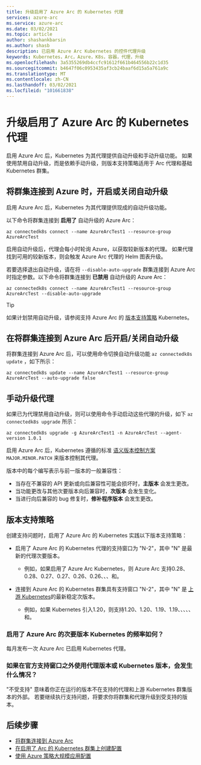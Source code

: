 ```yaml
---
title: 升级启用了 Azure Arc 的 Kubernetes 代理
services: azure-arc
ms.service: azure-arc
ms.date: 03/02/2021
ms.topic: article
author: shashankbarsin
ms.author: shasb
description: 已启用 Azure Arc Kubernetes 的控件代理升级
keywords: Kubernetes，Arc，Azure，K8s，容器，代理，升级
ms.openlocfilehash: 3a5355269db4ccfc91612f661b464556b22c1d35
ms.sourcegitcommit: b4647f06c0953435af3cb24baaf6d15a5a761a9c
ms.translationtype: MT
ms.contentlocale: zh-CN
ms.lasthandoff: 03/02/2021
ms.locfileid: "101661838"
---
```

# <a name="upgrading-azure-arc-enabled-kubernetes-agents"></a>升级启用了 Azure Arc 的 Kubernetes 代理

启用 Azure Arc 后，Kubernetes 为其代理提供自动升级和手动升级功能。 如果使用禁用自动升级，而是依赖手动升级，则版本支持策略适用于 Arc 代理和基础 Kubernetes 群集。

## <a name="toggle-auto-upgrade-on-or-off-when-connecting-cluster-to-azure-arc"></a>将群集连接到 Azure 时，开启或关闭自动升级

启用 Azure Arc 后，Kubernetes 为其代理提供现成的自动升级功能。

以下命令将群集连接到 **启用了** 自动升级的 Azure Arc：

```console
az connectedk8s connect --name AzureArcTest1 --resource-group AzureArcTest
```

启用自动升级后，代理会每小时轮询 Azure，以获取较新版本的代理。 如果代理找到可用的较新版本，则会触发 Azure Arc 代理的 Helm 图表升级。

若要选择退出自动升级，请在将 `--disable-auto-upgrade` 群集连接到 Azure Arc 时指定参数。以下命令将群集连接到 **已禁用** 自动升级的 Azure Arc：

```console
az connectedk8s connect --name AzureArcTest1 --resource-group AzureArcTest --disable-auto-upgrade
```

> [!TIP]
> 如果计划禁用自动升级，请参阅支持 Azure Arc 的 [版本支持策略](#version-support-policy) Kubernetes。

## <a name="toggle-auto-upgrade-onoff-after-connecting-cluster-to-azure-arc"></a>在将群集连接到 Azure Arc 后开启/关闭自动升级

将群集连接到 Azure Arc 后，可以使用命令切换自动升级功能 `az connectedk8s update` ，如下所示：

```console
az connectedk8s update --name AzureArcTest1 --resource-group AzureArcTest --auto-upgrade false
```

## <a name="manually-upgrade-agents"></a>手动升级代理

如果已为代理禁用自动升级，则可以使用命令手动启动这些代理的升级，如下 `az connectedk8s upgrade` 所示：

```console
az connectedk8s upgrade -g AzureArcTest1 -n AzureArcTest --agent-version 1.0.1
```

启用 Azure Arc 后，Kubernetes 遵循的标准 [语义版本控制方案](https://semver.org/) `MAJOR.MINOR.PATCH` 来版本控制其代理。 

版本中的每个编写表示与前一版本的一般兼容性：

* 当存在不兼容的 API 更新或向后兼容性可能会损坏时，**主版本** 会发生更改。
* 当功能更改与其他次要版本向后兼容时，**次版本** 会发生变化。
* 当进行向后兼容的 bug 修复时，**修补程序版本** 会发生更改。

## <a name="version-support-policy"></a>版本支持策略

创建支持问题时，启用了 Azure Arc 的 Kubernetes 实践以下版本支持策略：

* 启用了 Azure Arc 的 Kubernetes 代理的支持窗口为 "N-2"，其中 "N" 是最新的代理次要版本。 
  * 例如，如果启用了 Azure Arc Kubernetes，则 Azure Arc 支持0.28、0.28、0.27、0.27、0.26、0.26、、、和。

* 连接到 Azure Arc 的 Kubernetes 群集具有支持窗口 "N-2"，其中 "N" 是 [上游 Kubernetes](https://github.com/kubernetes/kubernetes/releases)的最新稳定次版本。 
  * 例如，如果 Kubernetes 引入1.20，则支持1.20、1.20、1.19、1.19、、、、、和。

### <a name="how-often-are-minor-version-releases-of-azure-arc-enabled-kubernetes-available"></a>启用了 Azure Arc 的次要版本 Kubernetes 的频率如何？

每月发布一次 Azure Arc 已启用 Kubernetes 代理。

### <a name="what-happens-if-im-using-an-agent-version-or-a-kubernetes-version-outside-the-official-support-window"></a>如果在官方支持窗口之外使用代理版本或 Kubernetes 版本，会发生什么情况？

"不受支持" 意味着你正在运行的版本不在支持的代理和上游 Kubernetes 群集版本的外部。 若要继续执行支持问题，将要求你将群集和代理升级到受支持的版本。

## <a name="next-steps"></a>后续步骤

* [将群集连接到 Azure Arc](./connect-cluster.md)
* [在启用了 Arc 的 Kubernetes 群集上创建配置](./use-gitops-connected-cluster.md)
* [使用 Azure 策略大规模应用配置](./use-azure-policy.md)